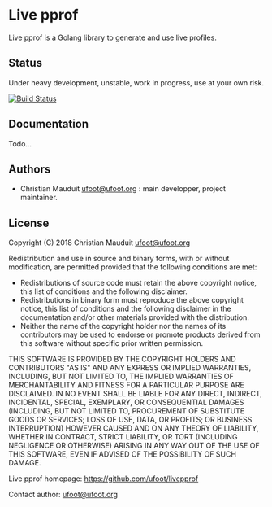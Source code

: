 Live pprof
==========

Live pprof is a Golang library to generate and use live profiles.

Status
------

Under heavy development, unstable, work in progress, use at your own risk.

[![Build Status](https://travis-ci.org/ufoot/livepprof.svg?branch=master)](https://travis-ci.org/ufoot/livepprof/branches)

Documentation
-------------

Todo...

Authors
-------

* Christian Mauduit <ufoot@ufoot.org> : main developper, project
  maintainer.

License
-------

Copyright (C)  2018  Christian Mauduit <ufoot@ufoot.org>

Redistribution and use in source and binary forms, with or without
modification, are permitted provided that the following conditions are met:

* Redistributions of source code must retain the above copyright
  notice, this list of conditions and the following disclaimer.
* Redistributions in binary form must reproduce the above copyright
  notice, this list of conditions and the following disclaimer in the
  documentation and/or other materials provided with the distribution.
* Neither the name of the copyright holder nor the
  names of its contributors may be used to endorse or promote products
  derived from this software without specific prior written permission.

THIS SOFTWARE IS PROVIDED BY THE COPYRIGHT HOLDERS AND CONTRIBUTORS "AS IS" AND
ANY EXPRESS OR IMPLIED WARRANTIES, INCLUDING, BUT NOT LIMITED TO, THE IMPLIED
WARRANTIES OF MERCHANTABILITY AND FITNESS FOR A PARTICULAR PURPOSE ARE
DISCLAIMED. IN NO EVENT SHALL <COPYRIGHT HOLDER> BE LIABLE FOR ANY
DIRECT, INDIRECT, INCIDENTAL, SPECIAL, EXEMPLARY, OR CONSEQUENTIAL DAMAGES
(INCLUDING, BUT NOT LIMITED TO, PROCUREMENT OF SUBSTITUTE GOODS OR SERVICES;
LOSS OF USE, DATA, OR PROFITS; OR BUSINESS INTERRUPTION) HOWEVER CAUSED AND
ON ANY THEORY OF LIABILITY, WHETHER IN CONTRACT, STRICT LIABILITY, OR TORT
(INCLUDING NEGLIGENCE OR OTHERWISE) ARISING IN ANY WAY OUT OF THE USE OF THIS
SOFTWARE, EVEN IF ADVISED OF THE POSSIBILITY OF SUCH DAMAGE.

Live pprof homepage: https://github.com/ufoot/livepprof

Contact author: ufoot@ufoot.org
